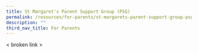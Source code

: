 ```yaml
---
title: St Margaret's Parent Support Group (PSG)
permalink: /resources/for-parents/st-margarets-parent-support-group-psg/
description: ""
third_nav_title: For Parents
---
```

< broken link >